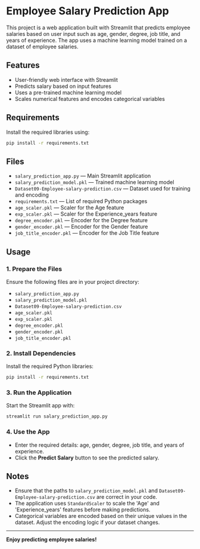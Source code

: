 # Employee Salary Prediction App

This project is a web application built with Streamlit that predicts employee salaries based on user input such as age, gender, degree, job title, and years of experience. The app uses a machine learning model trained on a dataset of employee salaries.

## Features

- User-friendly web interface with Streamlit
- Predicts salary based on input features
- Uses a pre-trained machine learning model
- Scales numerical features and encodes categorical variables

## Requirements

Install the required libraries using:

```bash
pip install -r requirements.txt
```

## Files

- `salary_prediction_app.py` &mdash; Main Streamlit application
- `salary_prediction_model.pkl` &mdash; Trained machine learning model
- `Dataset09-Employee-salary-prediction.csv` &mdash; Dataset used for training and encoding
- `requirements.txt` &mdash; List of required Python packages
- `age_scaler.pkl` &mdash; Scaler for the Age feature
- `exp_scaler.pkl` &mdash; Scaler for the Experience_years feature
- `degree_encoder.pkl` &mdash; Encoder for the Degree feature
- `gender_encoder.pkl` &mdash; Encoder for the Gender feature
- `job_title_encoder.pkl` &mdash; Encoder for the Job Title feature

## Usage

### 1. Prepare the Files

Ensure the following files are in your project directory:
- `salary_prediction_app.py`
- `salary_prediction_model.pkl`
- `Dataset09-Employee-salary-prediction.csv`
- `age_scaler.pkl`
- `exp_scaler.pkl`
- `degree_encoder.pkl`
- `gender_encoder.pkl`
- `job_title_encoder.pkl`

### 2. Install Dependencies

Install the required Python libraries:

```bash
pip install -r requirements.txt
```

### 3. Run the Application

Start the Streamlit app with:

```bash
streamlit run salary_prediction_app.py
```

### 4. Use the App

- Enter the required details: age, gender, degree, job title, and years of experience.
- Click the **Predict Salary** button to see the predicted salary.

## Notes

- Ensure that the paths to `salary_prediction_model.pkl` and `Dataset09-Employee-salary-prediction.csv` are correct in your code.
- The application uses `StandardScaler` to scale the 'Age' and 'Experience_years' features before making predictions.
- Categorical variables are encoded based on their unique values in the dataset. Adjust the encoding logic if your dataset changes.

---

**Enjoy predicting employee salaries!**